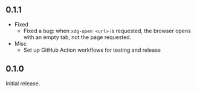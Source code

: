 ## 0.1.1

- Fixed
  - Fixed a bug: when `xdg-open <url>` is requested, the browser opens with an empty tab, not the page requested.
- Misc
  - Set up GitHub Action workflows for testing and release

## 0.1.0

Initial release.

